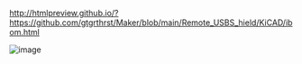 http://htmlpreview.github.io/?https://github.com/gtgrthrst/Maker/blob/main/Remote_USBS_hield/KiCAD/ibom.html

![image](https://github.com/user-attachments/assets/f1f8f633-e7c3-45e5-8be8-d0a707836147)

